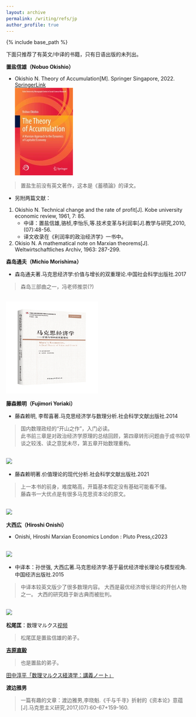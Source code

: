```yaml
---
layout: archive
permalink: /writing/refs/jp
author_profile: true
---
```


{% include base_path %}

下面只推荐了有英文/中译的书籍，只有日语出版的未列出。

**置盐信雄（Nobuo Okishio）**
- Okishio N. Theory of Accumulation\[M]. Springer Singapore, 2022. [SpringerLink](https://link.springer.com/book/10.1007/978-981-16-7905-6)
<br/><img src='/images/Pasted image 20240911170424.png'>
> 置盐生前没有英文著作，这本是《蓄積論》的译文。
- 另附两篇文献：
1. Okishio N. Technical change and the rate of profit\[J]. Kobe university economic review, 1961, 7: 85.
	- 中译：置盐信雄,骆桢,李怡乐,等.技术变革与利润率\[J].教学与研究,2010,(07):48-56.
	- 译文收录在《利润率的政治经济学》一书中。  
2. Okisio N. A mathematical note on Marxian theorems\[J]. Weltwirtschaftliches Archiv, 1963: 287-299.

**森岛通夫（Michio Morishima）**
- 森岛通夫著.马克思经济学:价值与增长的双重理论.中国社会科学出版社.2017
> 森岛三部曲之一，冯老师推崇(?)  

<br/><img src='/images/Pasted image 20240911163243.png' width="250">

**藤森赖明（Fujimori Yoriaki）**
- 藤森赖明, 李帮喜著.马克思经济学与数理分析.社会科学文献出版社.2014
> 国内数理政经的“开山之作”，入门必读。  
> 此书前三章是对政治经济学原理的总结回顾，第四章转形问题由于成书较早谈之较浅、读之意犹未尽，第五章开始数理重构。  

<br/><img src='/images/Pasted image 20240911163717.png|250'>
- 藤森赖明著.价值理论的现代分析.社会科学文献出版社.2021
> 上一本书的前身，难度略高，开篇基本假定没有基础可能看不懂。  
> 藤森书一大优点是有很多马克思资本论的原文。  

<br/><img src='/images/Pasted image 20240911164330.png|250'>

**大西広（Hiroshi Onishi）**
- Onishi, Hiroshi Marxian Economics London : Pluto Press,c2023  

<br/><img src='/images/Pasted image 20240911165021.png|200'>
- 中译本：孙世强, 大西広著.马克思经济学:基于最优经济增长理论与模型视角.中国经济出版社.2015
> 中译本较英文版少了很多数理内容。
> 大西是最优经济增长理论的开创人物之一。
> 大西的研究趋于新古典而被批判。  

<br/><img src='/images/Pasted image 20240911165739.png|250'>

**松尾匡**：数理マルクス[视频](https://www.youtube.com/@user-iy6cr3mg6s)
> 松尾匡是置盐信雄的弟子。

[**吉原直毅**](http://www.arsvi.com/w/yn04.htm)
> 也是置盐的弟子。

[田中淳平「数理マルクス経済学：講義ノート」](https://www.kitakyu-u.ac.jp/economy/study/wps.html)

**渡边雅男**
> 一篇有趣的文章：渡边雅男,李晓魁.《千与千寻》折射的《资本论》意蕴[J].马克思主义研究,2017,(07):60-67+159-160.
